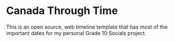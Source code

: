# Canada Through Time
This is an open source, web timeline template that has most of the important dates for my personal Grade 10 Socials project.
